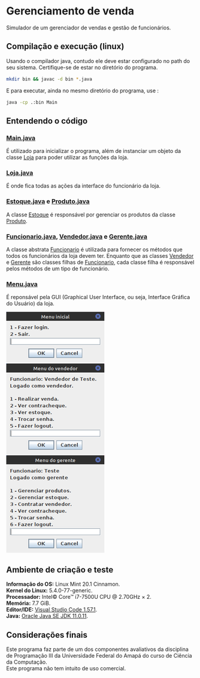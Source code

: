 # Gerenciamento de venda

Simulador de um gerenciador de vendas e gestão de funcionários.

## Compilação e execução (linux)

Usando o compilador java, contudo ele deve estar configurado no path do seu sistema.
Certifique-se de estar no diretório do programa.

```bash
mkdir bin && javac -d bin *.java
```
E para executar, ainda no mesmo diretório do programa, use :

```bash
java -cp .:bin Main
```
## Entendendo o código

### [Main.java](./Main.java)

É utilizado para inicializar o programa, além de instanciar um objeto da classe [Loja](./Loja.java) para poder utilizar
as funções da loja.

### [Loja.java](./Loja.java)

É onde fica todas as ações da interface do funcionário da loja.

### [Estoque.java](./Estoque.java) e [Produto.java](./Produto.java)

A classe [Estoque](./Estoque.java) é responsável por gerenciar os produtos da classe [Produto](./Produto.java).

### [Funcionario.java](./Funcionario.java), [Vendedor.java](./Vendedor.java) e [Gerente.java](./Gerente.java)

A classe abstrata [Funcionario](./Funcionario.java) é utilizada para fornecer os métodos que todos os funcionários da loja devem ter. 
Enquanto que as classes [Vendedor](./Vendedor.java) e [Gerente](./Gerente.java) são classes filhas de [Funcionario](./Funcionario.java), cada classe filha é responsável pelos métodos de um tipo de funcionário.

### [Menu.java](./Menu.java)

É reponsável pela GUI (Graphical User Interface, ou seja, Interface Gráfica do Usuário) da loja.

![Menu_Inicial](/screenshots/menu_inicial.png)<br>
![Menu_Vendedor](/screenshots/menu_vendedor.png)<br>
![Menu_Gerente](/screenshots/menu_gerente.png)<br>

## Ambiente de criação e teste

**Informação do OS:** Linux Mint 20.1 Cinnamon.<br>
**Kernel do Linux:** 5.4.0-77-generic.<br>
**Processador:** Intel© Core™ i7-7500U CPU @ 2.70GHz × 2.<br>
**Memória:** 7.7 GiB.<br>
**Editor/IDE:** [Visual Studio Code 1.57.1](https://code.visualstudio.com/).<br>
**Java:** [Oracle Java SE JDK 11.0.11](https://www.oracle.com/java/technologies/javase-jdk11-downloads.html).<br>

## Considerações finais

Este programa faz parte de um dos componentes avaliativos da disciplina de Programação III da Universidade Federal do Amapá do curso de Ciência da Computação.<br>
Este programa não tem intuito de uso comercial.
